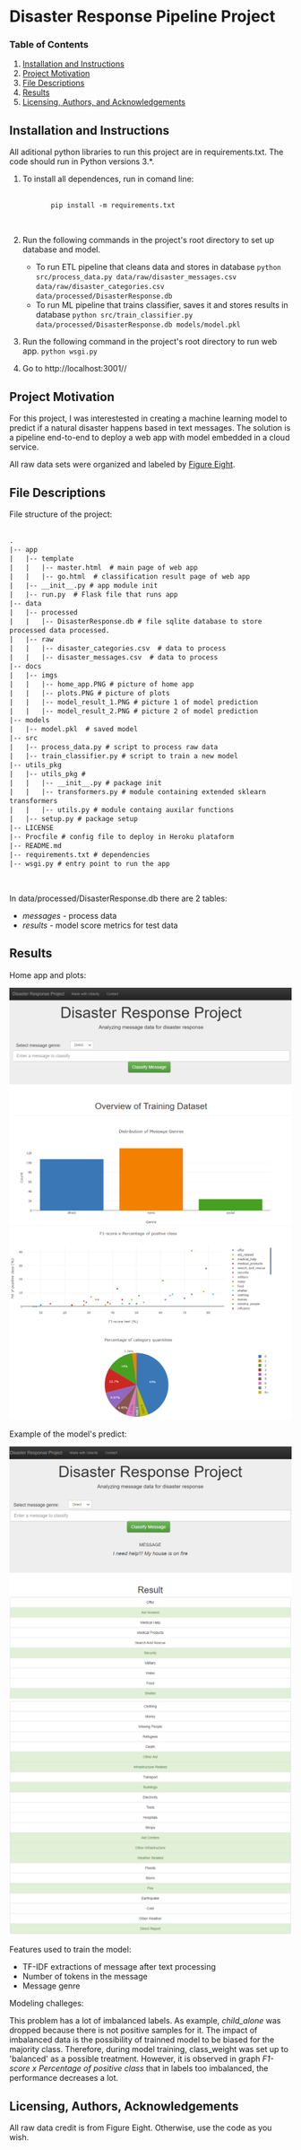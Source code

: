 # Disaster Response Pipeline Project

### Table of Contents

1. [Installation and Instructions](#installation)
2. [Project Motivation](#motivation)
3. [File Descriptions](#files)
4. [Results](#results)
5. [Licensing, Authors, and Acknowledgements](#licensing)

## Installation and Instructions <a name="installation"></a>

All aditional python libraries to run this project are in requirements.txt. The code should run in Python versions 3.*.<p />
1. To install all dependences, run in comand line:<br />
   <pre>
   <code>
          pip install -m requirements.txt
    </code>
    </pre>

2. Run the following commands in the project's root directory to set up database and model.

    - To run ETL pipeline that cleans data and stores in database
        `python src/process_data.py data/raw/disaster_messages.csv data/raw/disaster_categories.csv data/processed/DisasterResponse.db`
    - To run ML pipeline that trains classifier, saves it and stores results in database
        `python src/train_classifier.py data/processed/DisasterResponse.db models/model.pkl`

3. Run the following command in the project's root directory to run web app.
    `python wsgi.py`

4. Go to http://localhost:3001//


## Project Motivation<a name="motivation"></a>

For this project, I was interestested in creating a machine learning model to predict if a natural disaster happens based in text messages. 
The solution is a pipeline end-to-end to deploy a web app with model embedded in a cloud service.

All raw data sets were organized and labeled by [Figure Eight](https://appen.com/). 

## File Descriptions <a name="files"></a>

File structure of the project:

<pre>
<code>
.
|-- app
|   |-- template
|   |   |-- master.html  # main page of web app
|   |   |-- go.html  # classification result page of web app
|   |-- __init__.py # app module init
|   |-- run.py  # Flask file that runs app
|-- data
|   |-- processed
|   |   |-- DisasterResponse.db # file sqlite database to store processed data processed.
|   |-- raw
|   |   |-- disaster_categories.csv  # data to process 
|   |   |-- disaster_messages.csv  # data to process
|-- docs
|   |-- imgs
|   |   |-- home_app.PNG # picture of home app
|   |   |-- plots.PNG # picture of plots
|   |   |-- model_result_1.PNG # picture 1 of model prediction
|   |   |-- model_result_2.PNG # picture 2 of model prediction
|-- models
|   |-- model.pkl  # saved model 
|-- src
|   |-- process_data.py # script to process raw data
|   |-- train_classifier.py # script to train a new model
|-- utils_pkg
|   |-- utils_pkg # 
|   |   |-- __init__.py # package init
|   |   |-- transformers.py # module containing extended sklearn transformers
|   |   |-- utils.py # module containg auxilar functions
|   |-- setup.py # package setup
|-- LICENSE 
|-- Procfile # config file to deploy in Heroku plataform
|-- README.md
|-- requirements.txt # dependencies
|-- wsgi.py # entry point to run the app

</code>
</pre>

In data/processed/DisasterResponse.db there are 2 tables:
- *messages* - process data
- *results* - model score metrics for test data

## Results <a name="results"></a>

Home app and plots:

![Picture 1](docs/imgs/home_app.PNG)
![Picture 2](docs/imgs/plots.PNG)

Example of the model's predict:

![Picture 3](docs/imgs/model_result_1.PNG)
![Picture 4](docs/imgs/model_result_2.PNG)

Features used to train the model:
- TF-IDF extractions of message after text processing
- Number of tokens in the message
- Message genre

Modeling challeges:

This problem has a lot of imbalanced labels. As example, *child_alone* was dropped because there is not positive samples for
it. 
The impact of imbalanced data is the possibility of trainned model to be biased for the majority class. Therefore, during model training, class_weight was set up
to 'balanced' as a possible treatment. However, it is observed in graph *F1-score x Percentage of positive class* that in labels too imbalanced, the performance
decreases a lot.




## Licensing, Authors, Acknowledgements <a name="licensing"></a>

All raw data credit is from Figure Eight. Otherwise, use the code as you wish. 
